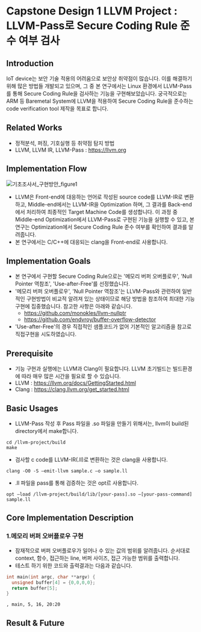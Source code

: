 # Capstone Design 1 LLVM Project : LLVM-Pass로 Secure Coding Rule 준수 여부 검사
## Introduction
IoT device는 보안 기술 적용의 어려움으로 보안상 취약점이 많습니다. 이를 해결하기 위해 많은 방법들 개발되고 있으며, 그 중 본 연구에서는 Linux 환경에서 LLVM-Pass를 통해 Secure Coding Rule을 검사하는 기능을 구현해보았습니다. 궁극적으로는 ARM 등 Baremetal System에 LLVM을 적용하여 Secure Coding Rule을 준수하는 code verification tool 제작을 목표로 합니다.

## Related Works
- 정적분석, 퍼징, 기호실행 등 취약점 탐지 방법
- LLVM, LLVM IR, LLVM-Pass : https://llvm.org

## Implementation Flow
![기초조사서_구현방안_figure1](https://user-images.githubusercontent.com/41164017/139457573-a84ace85-7c58-4e4b-910e-d345ee615373.png)
- LLVM은 Front-end에 대응하는 언어로 작성된 source code를 LLVM-IR로 변환하고, Middle-end에서는 LLVM-IR을 Optimization 하며, 그 결과를 Back-end에서 처리하여 최종적인 Target Machine Code를 생성합니다. 이 과정 중 Middle-end Optimization에서 LLVM-Pass로 구현된 기능을 실행할 수 있고, 본 연구는 Optimization에서 Secure Coding Rule 준수 여부를 확인하여 결과를 알려줍니다.
- 본 연구에서는 C/C++에 대응되는 clang을 Front-end로 사용합니다.


## Implementation Goals
- 본 연구에서 구현할 Secure Coding Rule으로는 '메모리 버퍼 오버플로우', 'Null Pointer 역참조', 'Use-after-Free'를 선정했습니다.
- '메모리 버퍼 오버플로우', 'Null Pointer 역참조'는 LLVM-Pass와 관련하여 일반적인 구현방법이 비교적 알려져 있는 상태이므로 해당 방법을 참조하여 최대한 기능 구현에 집중했습니다. 참고한 사항은 아래와 같습니다.
  - https://github.com/monokles/llvm-nullptr
  - https://github.com/endvroy/buffer-overflow-detector
- 'Use-after-Free'의 경우 직접적인 샘플코드가 없어 기본적인 알고리즘을 참고로 직접구현을 시도하였습니다.

## Prerequisite
- 기능 구현과 실행에는 LLVM과 Clang이 필요합니다. LLVM 초기빌드는 빌드환경에 따라 매우 많은 시간을 필요로 할 수 있습니다.
- LLVM : https://llvm.org/docs/GettingStarted.html
- Clang : https://clang.llvm.org/get_started.html

## Basic Usages
- LLVM-Pass 작성 후 Pass 파일을 .so 파일을 만들기 위해서는, llvm이 build된 directory에서 make합니다.
```
cd /llvm-project/build
make
```
- 검사할 c code를 LLVM-IR(.ll)로 변환하는 것은 clang을 사용합니다.
```
clang -O0 -S –emit-llvm sample.c –o sample.ll
```
- .ll 파일을 pass를 통해 검증하는 것은 opt르 사용합니다.
```
opt –load /llvm-project/build/lib/[your-pass].so –[your-pass-command] sample.ll
```

## Core Implementation Description
### 1.메모리 버퍼 오버플로우 구현
- 잠재적으로 버퍼 오버플로우가 일어나 수 있는 값의 범위를 알려줍니다. 순서대로 context, 함수, 접근하는 line, 버퍼 사이즈, 접근 가능한 범위를 출력합니다.
- 테스트 하기 위한 코드와 출력결과는 다음과 같습니다.
```c
int main(int argc, char **argv) {
  unsigned buffer[4] = {0,0,0,0};
  return buffer[5];
}
```
```
, main, 5, 16, 20:20
```



## Result & Future

